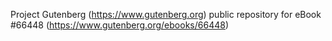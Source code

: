 Project Gutenberg (https://www.gutenberg.org) public repository for
eBook #66448 (https://www.gutenberg.org/ebooks/66448)
